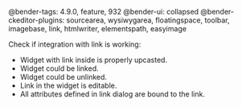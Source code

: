 @bender-tags: 4.9.0, feature, 932
@bender-ui: collapsed
@bender-ckeditor-plugins: sourcearea, wysiwygarea, floatingspace, toolbar, imagebase, link, htmlwriter, elementspath, easyimage

Check if integration with link is working:

* Widget with link inside is properly upcasted.
* Widget could be linked.
* Widget could be unlinked.
* Link in the widget is editable.
* All attributes defined in link dialog are bound to the link.
